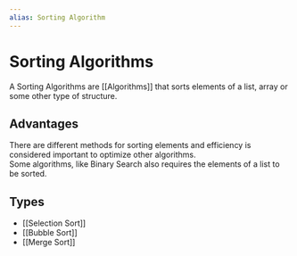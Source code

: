 ```yaml
---
alias: Sorting Algorithm
---
```


# Sorting Algorithms
A Sorting Algorithms are [[Algorithms]] that sorts elements of a list, array or some other type of structure.  

## Advantages
There are different methods for sorting elements and efficiency is considered important to optimize other algorithms.  
Some algorithms, like Binary Search also requires the elements of a list to be sorted.

## Types 
- [[Selection Sort]]
- [[Bubble Sort]]
- [[Merge Sort]]
